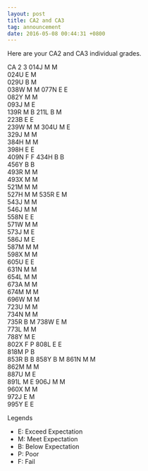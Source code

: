 ```yaml
---
layout: post
title: CA2 and CA3
tag: announcement
date: 2016-05-08 00:44:31 +0800
---
```


Here are your CA2 and CA3 individual grades.  

CA      2   3
014J	M	M			
024U	E	M			
029U	B	M			
038W	M	M
077N	E	E			
082Y	M	M			
093J	M	E	
139R	M	B
211L	B	M			
223B	E	E			
239W	M	M
304U	M	E			
329J	M	M			
384H	M	M			
398H	E	E			
409N	F	F
434H	B	B			
456Y	B	B			
493R	M	M			
493X	M	M			
521M	M	M			
527H	M	M
535R	E	M			
543J	M	M			
546J	M	M			
558N	E	E			
571W	M	M			
573J	M	E			
586J	M	E			
587M	M	M			
598X	M	M			
605U	E	E			
631N	M	M			
654L	M	M			
673A	M	M			
674M	M	M			
696W	M	M			
723U	M	M			
734N	M	M			
735R	B	M
738W	E	M			
773L	M	M			
788Y	M	E			
802X	F	P
808L	E	E			
818M	P	B			
853R	B	B
858Y	B	M
861N	M	M			
862M	M	M			
887U	M	E			
891L	M	E
906J	M	M			
960X	M	M			
972J	E	M			
995Y	E	E			

Legends
- E: Exceed Expectation
- M: Meet Expectation
- B: Below Expectation
- P: Poor
- F: Fail
